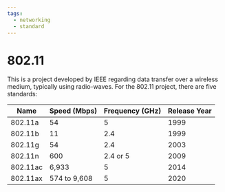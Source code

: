 ```yaml
---
tags:
  - networking
  - standard
---
```

# 802.11

This is a project developed by IEEE regarding data transfer over a wireless medium, typically using radio-waves. For the 802.11 project, there are five standards:

|Name|Speed (Mbps)|Frequency (GHz)|Release Year|
|-|-|-|-|
|802.11a|54|5|1999|
|802.11b|11|2.4|1999
|802.11g|54|2.4|2003|
|802.11n|600|2.4 or 5|2009|
|802.11ac|6,933|5|2014|
|802.11ax|574 to 9,608|5|2020|
